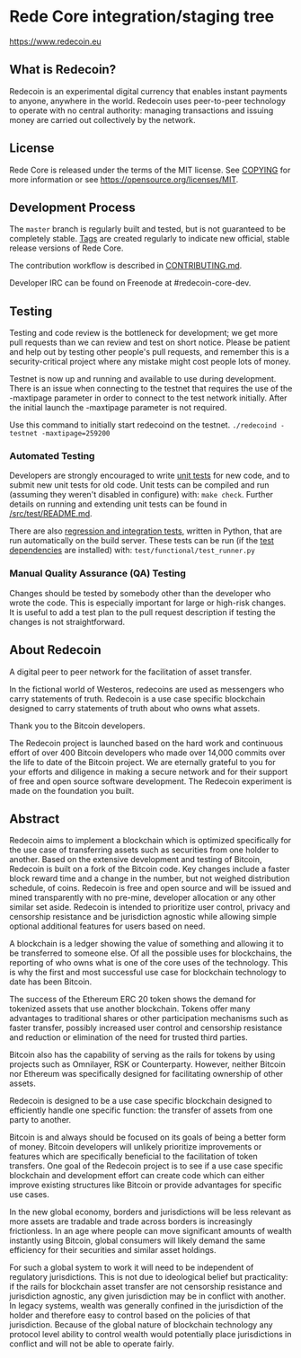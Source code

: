 Rede Core integration/staging tree
=====================================

https://www.redecoin.eu

What is Redecoin?
----------------

Redecoin is an experimental digital currency that enables instant payments to
anyone, anywhere in the world. Redecoin uses peer-to-peer technology to operate
with no central authority: managing transactions and issuing money are carried
out collectively by the network. 



License
-------

Rede Core is released under the terms of the MIT license. See [COPYING](COPYING) for more
information or see https://opensource.org/licenses/MIT.

Development Process
-------------------

The `master` branch is regularly built and tested, but is not guaranteed to be
completely stable. [Tags](https://github.com/RedecoinProject/Redecoin/tags) are created
regularly to indicate new official, stable release versions of Rede Core.

The contribution workflow is described in [CONTRIBUTING.md](CONTRIBUTING.md).

Developer IRC can be found on Freenode at #redecoin-core-dev.

Testing
-------

Testing and code review is the bottleneck for development; we get more pull
requests than we can review and test on short notice. Please be patient and help out by testing
other people's pull requests, and remember this is a security-critical project where any mistake might cost people
lots of money.

Testnet is now up and running and available to use during development. There is an issue when connecting to the testnet that requires the use of the -maxtipage parameter in order to connect to the test network initially. After the initial launch the -maxtipage parameter is not required.

Use this command to initially start redecoind on the testnet. <code>./redecoind -testnet -maxtipage=259200</code>

### Automated Testing

Developers are strongly encouraged to write [unit tests](src/test/README.md) for new code, and to
submit new unit tests for old code. Unit tests can be compiled and run
(assuming they weren't disabled in configure) with: `make check`. Further details on running
and extending unit tests can be found in [/src/test/README.md](/src/test/README.md).

There are also [regression and integration tests](/test), written
in Python, that are run automatically on the build server.
These tests can be run (if the [test dependencies](/test) are installed) with: `test/functional/test_runner.py`


### Manual Quality Assurance (QA) Testing

Changes should be tested by somebody other than the developer who wrote the
code. This is especially important for large or high-risk changes. It is useful
to add a test plan to the pull request description if testing the changes is
not straightforward.


About Redecoin
----------------
A digital peer to peer network for the facilitation of asset transfer.



In the fictional world of Westeros, redecoins are used as messengers who carry statements of truth. Redecoin is a use case specific blockchain designed to carry statements of truth about who owns what assets. 



Thank you to the Bitcoin developers. 

The Redecoin project is launched based on the hard work and continuous effort of over 400 Bitcoin developers who made over 14,000 commits over the life to date of the Bitcoin project. We are eternally grateful to you for your efforts and diligence in making a secure network and for their support of free and open source software development.  The Redecoin experiment is made on the foundation you built.


Abstract
----------------
Redecoin aims to implement a blockchain which is optimized specifically for the use case of transferring assets such as securities from one holder to another. Based on the extensive development and testing of Bitcoin, Redecoin is built on a fork of the Bitcoin code. Key changes include a faster block reward time and a change in the number, but not weighed distribution schedule, of coins. Redecoin is free and open source and will be issued and mined transparently with no pre-mine, developer allocation or any other similar set aside. Redecoin is intended to prioritize user control, privacy and censorship resistance and be jurisdiction agnostic while allowing simple optional additional features for users based on need.



A blockchain is a ledger showing the value of something and allowing it to be transferred to someone else. Of all the possible uses for blockchains, the reporting of who owns what is one of the core uses of the technology.  This is why the first and most successful use case for blockchain technology to date has been Bitcoin.

The success of the Ethereum ERC 20 token shows the demand for tokenized assets that use another blockchain.  Tokens offer many advantages to traditional shares or other participation mechanisms such as faster transfer, possibly increased user control and censorship resistance and reduction or elimination of the need for trusted third parties.

Bitcoin also has the capability of serving as the rails for tokens by using projects such as Omnilayer, RSK or Counterparty. However, neither Bitcoin nor Ethereum was specifically designed for facilitating ownership of other assets. 

Redecoin is designed to be a use case specific blockchain designed to efficiently handle one specific function: the transfer of assets from one party to another.

Bitcoin is and always should be focused on its goals of being a better form of money. Bitcoin developers will unlikely prioritize improvements or features which are specifically beneficial to the facilitation of token transfers.  One goal of the Redecoin project is to see if a use case specific blockchain and development effort can create code which can either improve existing structures like Bitcoin or provide advantages for specific use cases.

In the new global economy, borders and jurisdictions will be less relevant as more assets are tradable and trade across borders is increasingly frictionless. In an age where people can move significant amounts of wealth instantly using Bitcoin, global consumers will likely demand the same efficiency for their securities and similar asset holdings.

For such a global system to work it will need to be independent of regulatory jurisdictions.  This is not due to ideological belief but practicality: if the rails for blockchain asset transfer are not censorship resistance and jurisdiction agnostic, any given jurisdiction may be in conflict with another.  In legacy systems, wealth was generally confined in the jurisdiction of the holder and therefore easy to control based on the policies of that jurisdiction. Because of the global nature of blockchain technology any protocol level ability to control wealth would potentially place jurisdictions in conflict and will not be able to operate fairly.  

